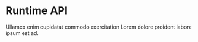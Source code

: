 # Runtime API

Ullamco enim cupidatat commodo exercitation Lorem dolore proident labore ipsum est ad.